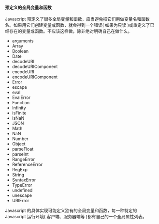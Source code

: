 #### 预定义的全局变量和函数

  Javascript 预定义了很多全局变量和函数，应当避免把它们用做变量名和函数名。如果用它们创建变量或函数，就会得到一个错误( 如果为只读 )或重定义了已经存在的变量或函数。不应该这样做，除非绝对明确自己在做什么。

  - arguments
  - Array
  - Boolean
  - Date
  - decodeURI
  - decodeURIComponent
  - encodeURI
  - encodeURIComponent
  - Error
  - escape
  - eval
  - EvalError
  - Function
  - Infinity
  - isFinite
  - isNaN
  - JSON
  - Math
  - NaN
  - Number
  - Object
  - parseFloat
  - parseInt
  - RangeError
  - ReferenceError
  - RegExp
  - String
  - SyntaxError
  - TypeError
  - undefined
  - unescape
  - URIError
  
  Javascript 的具体实现可能定义独有的全局变量和函数，每一种特定的 Javascript 运行环境( 客户端、服务器端等 )都有自己的一个全局属性列表。
